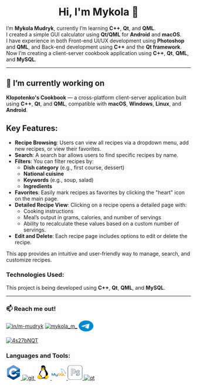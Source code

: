 <h1 align="center">Hi, I'm Mykola 👋</h1>

I’m **Mykola Mudryk**, currently I’m learning **C++**, **Qt**, and **QML**.  
I created a simple GUI calculator using **Qt/QML** for **Android** and **macOS**.  
I have experience in both Front-end UI/UX development using **Photoshop** and **QML**, and Back-end development using **C++** and the **Qt framework**.  
Now I’m creating a client-server cookbook application using **C++**, **Qt**, **QML**, and **MySQL**.

---

## 🔭 I’m currently working on

**Klopotenko's Cookbook** — a cross-platform client-server application built using **C++**, **Qt**, and **QML**, compatible with **macOS**, **Windows**, **Linux**, and **Android**.

## Key Features:

- **Recipe Browsing**: Users can view all recipes via a dropdown menu, add new recipes, or view their favorites.
- **Search**: A search bar allows users to find specific recipes by name.
- **Filters**: You can filter recipes by:
  - **Dish category** (e.g., first course, dessert)
  - **National cuisine**
  - **Keywords** (e.g., soup, salad)
  - **Ingredients**
- **Favorites**: Easily mark recipes as favorites by clicking the "heart" icon on the main page.
- **Detailed Recipe View**: Clicking on a recipe opens a detailed page with:
  - Cooking instructions
  - Meal’s output in grams, calories, and number of servings
  - Ability to recalculate these values based on a custom number of servings.
- **Edit and Delete**: Each recipe page includes options to edit or delete the recipe.

This app provides an intuitive and user-friendly way to manage, search, and customize recipes.

### Technologies Used:

This project is being developed using **C++**, **Qt**, **QML**, and **MySQL**.

---

<h3 align="left">📫 Reach me out!</h3>
<p align="left">
<a href="https://linkedin.com/in/m-mudryk/" target="blank"><img align="center" src="https://raw.githubusercontent.com/rahuldkjain/github-profile-readme-generator/master/src/images/icons/Social/linked-in-alt.svg" alt="in/m-mudryk" height="30" width="40" /></a>
<a href="https://instagram.com/mykola_m_" target="blank"><img align="center" src="https://raw.githubusercontent.com/rahuldkjain/github-profile-readme-generator/master/src/images/icons/Social/instagram.svg" alt="mykola_m_" height="30" width="40" /></a>
<a href="https://t.me/Pacetnyk" target="blank"><img align="center" src="https://github.com/CLorant/readme-social-icons/blob/main/medium/colored/telegram.svg" alt="pacetnyk" height="30" width="40" /></a>
</p>
<a href="https://discord.gg/4s27bNQT" target="blank"><img align="center" src="https://raw.githubusercontent.com/rahuldkjain/github-profile-readme-generator/master/src/images/icons/Social/discord.svg" alt="4s27bNQT" height="30" width="40" /></a>
</p>

<h3 align="left">Languages and Tools:</h3>
<p align="left">
  <a href="https://www.w3schools.com/cpp/" target="_blank" rel="noreferrer"> 
    <img src="https://raw.githubusercontent.com/devicons/devicon/master/icons/cplusplus/cplusplus-original.svg" alt="cplusplus" width="40" height="40"/> 
  </a> 
  <a href="https://git-scm.com/" target="_blank" rel="noreferrer"> 
    <img src="https://www.vectorlogo.zone/logos/git-scm/git-scm-icon.svg" alt="git" width="40" height="40"/> 
  </a> 
  <a href="https://www.linux.org/" target="_blank" rel="noreferrer"> 
    <img src="https://raw.githubusercontent.com/devicons/devicon/master/icons/linux/linux-original.svg" alt="linux" width="40" height="40"/> 
  </a> 
  <a href="https://www.mysql.com/" target="_blank" rel="noreferrer"> 
    <img src="https://raw.githubusercontent.com/devicons/devicon/master/icons/mysql/mysql-original-wordmark.svg" alt="mysql" width="40" height="40"/> 
  </a> 
  <a href="https://www.photoshop.com/en" target="_blank" rel="noreferrer"> 
    <img src="https://raw.githubusercontent.com/devicons/devicon/master/icons/photoshop/photoshop-line.svg" alt="photoshop" width="40" height="40"/> 
  </a> 
  <a href="https://www.qt.io/" target="_blank" rel="noreferrer"> 
    <img src="https://upload.wikimedia.org/wikipedia/commons/0/0b/Qt_logo_2016.svg" alt="qt" width="40" height="40"/> 
  </a> 
</p>
